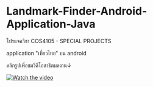 # Landmark-Finder-Android-Application-Java

โปรแจควิชา COS4105 - SPECIAL PROJECTS

application "เที่ยวไทย" บน android

คลิกรูปเพื่อชมวีดีโอสาธิตผลงาน↓	

[![Watch the video](http://img.youtube.com/vi/dsdLYlYTLYg/hqdefault.jpg)](https://youtu.be/dsdLYlYTLYg)
